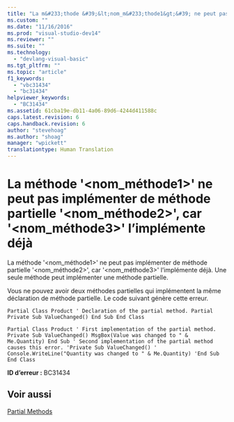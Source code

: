 ```yaml
---
title: "La m&#233;thode &#39;&lt;nom_m&#233;thode1&gt;&#39; ne peut pas impl&#233;menter de m&#233;thode partielle &#39;&lt;nom_m&#233;thode2&gt;&#39;, car &#39;&lt;nom_m&#233;thode3&gt;&#39; l’impl&#233;mente d&#233;j&#224; | Microsoft Docs"
ms.custom: ""
ms.date: "11/16/2016"
ms.prod: "visual-studio-dev14"
ms.reviewer: ""
ms.suite: ""
ms.technology: 
  - "devlang-visual-basic"
ms.tgt_pltfrm: ""
ms.topic: "article"
f1_keywords: 
  - "vbc31434"
  - "bc31434"
helpviewer_keywords: 
  - "BC31434"
ms.assetid: 61cba19e-db11-4a06-89d6-4244d411588c
caps.latest.revision: 6
caps.handback.revision: 6
author: "stevehoag"
ms.author: "shoag"
manager: "wpickett"
translationtype: Human Translation
---
```

# La m&#233;thode &#39;&lt;nom_m&#233;thode1&gt;&#39; ne peut pas impl&#233;menter de m&#233;thode partielle &#39;&lt;nom_m&#233;thode2&gt;&#39;, car &#39;&lt;nom_m&#233;thode3&gt;&#39; l’impl&#233;mente d&#233;j&#224;
La méthode '\<nom\_méthode1\>' ne peut pas implémenter de méthode partielle '\<nom\_méthode2\>', car '\<nom\_méthode3\>' l’implémente déjà. Une seule méthode peut implémenter une méthode partielle.  
  
 Vous ne pouvez avoir deux méthodes partielles qui implémentent la même déclaration de méthode partielle. Le code suivant génère cette erreur.  
  
```vb#  
Partial Class Product ' Declaration of the partial method. Partial Private Sub ValueChanged() End Sub End Class  
```  
  
```vb#  
Partial Class Product ' First implementation of the partial method. Private Sub ValueChanged() MsgBox(Value was changed to " & Me.Quantity) End Sub ' Second implementation of the partial method causes this error. 'Private Sub ValueChanged() '    Console.WriteLine("Quantity was changed to " & Me.Quantity) 'End Sub End Class  
```  
  
 **ID d’erreur :** BC31434  
  
## Voir aussi  
 [Partial Methods](../../visual-basic/programming-guide/language-features/procedures/partial-methods.md)